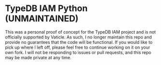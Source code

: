 # TypeDB IAM Python (UNMAINTAINED)

This was a personal proof of concept for the TypeDB IAM project and is not officially supported by Vaticle.
As such, I no longer maintain this repo and provide no guarantees that the code will be functional.
If you would like to pick up where I left off, please feel free to continue working on it on your own fork.
I will not be responding to issues or pull requests, and this repo may be made private at any time.
